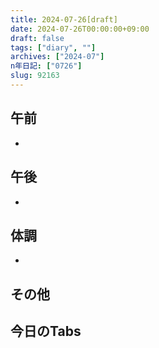 ```yaml
---
title: 2024-07-26[draft]
date: 2024-07-26T00:00:00+09:00
draft: false
tags: ["diary", ""]
archives: ["2024-07"]
n年日記: ["0726"]
slug: 92163
---
```

## 午前
- 
## 午後
- 
## 体調
- 
## その他
## 今日のTabs